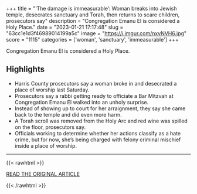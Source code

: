 +++
title = "‘The damage is immeasurable’: Woman breaks into Jewish temple, desecrates sanctuary and Torah, then returns to scare children, prosecutors say"
description = "Congregation Emanu El is considered a Holy Place."
date = "2023-01-21 17:17:48"
slug = "63cc1e1d3f46989014199a5c"
image = "https://i.imgur.com/nxvNVH6.jpg"
score = "1115"
categories = ['woman', 'sanctuary', 'immeasurable']
+++

Congregation Emanu El is considered a Holy Place.

## Highlights

- Harris County prosecutors say a woman broke in and desecrated a place of worship last Saturday.
- Prosecutors say a rabbi getting ready to officiate a Bar Mitzvah at Congregation Emanu El walked into an unholy surprise.
- Instead of showing up to court for her arraignment, they say she came back to the temple and did even more harm.
- A Torah scroll was removed from the Holy Arc and red wine was spilled on the floor, prosecutors say.
- Officials working to determine whether her actions classify as a hate crime, but for now, she’s being charged with felony criminal mischief inside a place of worship.

---

{{< rawhtml >}}
  <p class="article-category">
    <a target="_blank" href="https://www.click2houston.com/news/local/2023/01/21/the-damage-is-immeasurable-woman-breaks-into-jewish-temple-desecrates-sanctuary-and-torah-then-returns-to-scare-children-prosecutors-say/">READ THE ORIGINAL ARTICLE</a>
  </p>
{{< /rawhtml >}}

